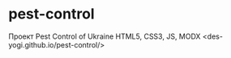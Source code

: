 # pest-control
Проект Pest Control of Ukraine HTML5, CSS3, JS, MODX 
<des-yogi.github.io/pest-control/>
